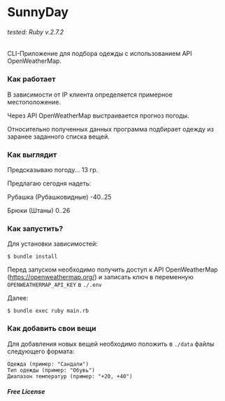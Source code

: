 # SunnyDay

###### tested: Ruby v.2.7.2

CLI-Приложение для подбора одежды с использованием API OpenWeatherMap.

### Как работает

В зависимости от IP клиента определяется примерное местоположение.

Через API OpenWeatherMap выстраивается прогноз погоды.

Относительно полученных данных программа подбирает одежду из заранее заданного списка вещей.

### Как выглядит

Предсказываю погоду... 13 гр.

Предлагаю сегодня надеть:

Рубашка (Рубашковидные) -40..25

Брюки (Штаны) 0..26

### Как запустить?

Для установки зависимостей:

    $ bundle install

Перед запуском необходимо получить доступ к API OpenWeatherMap (https://openweathermap.org/) и записать ключ в переменную `OPENWEATHERMAP_API_KEY` в `./.env`

Далее:

    $ bundle exec ruby main.rb

### Как добавить свои вещи

Для добавления новых вещей необходимо положить в `./data` файлы следующего формата:

    Одежда (пример: "Сандали")
    Тип одежды (пример: "Обувь")
    Диапазон температур (пример: "+20, +40")

##### Free License
